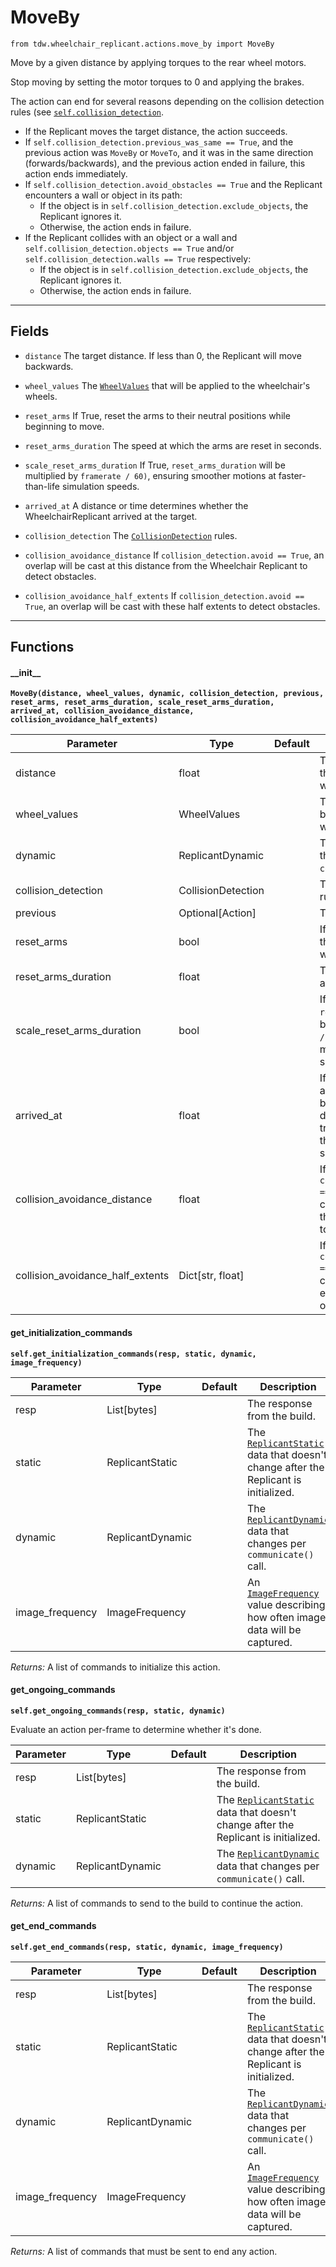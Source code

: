 # MoveBy

`from tdw.wheelchair_replicant.actions.move_by import MoveBy`

Move by a given distance by applying torques to the rear wheel motors.

Stop moving by setting the motor torques to 0 and applying the brakes.

The action can end for several reasons depending on the collision detection rules (see [`self.collision_detection`](../../replicant/collision_detection.md).

- If the Replicant moves the target distance, the action succeeds.
- If `self.collision_detection.previous_was_same == True`, and the previous action was `MoveBy` or `MoveTo`, and it was in the same direction (forwards/backwards), and the previous action ended in failure, this action ends immediately.
- If `self.collision_detection.avoid_obstacles == True` and the Replicant encounters a wall or object in its path:
  - If the object is in `self.collision_detection.exclude_objects`, the Replicant ignores it.
  - Otherwise, the action ends in failure.
- If the Replicant collides with an object or a wall and `self.collision_detection.objects == True` and/or `self.collision_detection.walls == True` respectively:
  - If the object is in `self.collision_detection.exclude_objects`, the Replicant ignores it.
  - Otherwise, the action ends in failure.

***

## Fields

- `distance` The target distance. If less than 0, the Replicant will move backwards.

- `wheel_values` The [`WheelValues`](../wheel_values.md) that will be applied to the wheelchair's wheels.

- `reset_arms` If True, reset the arms to their neutral positions while beginning to move.

- `reset_arms_duration` The speed at which the arms are reset in seconds.

- `scale_reset_arms_duration` If True, `reset_arms_duration` will be multiplied by `framerate / 60)`, ensuring smoother motions at faster-than-life simulation speeds.

- `arrived_at` A distance or time determines whether the WheelchairReplicant arrived at the target.

- `collision_detection` The [`CollisionDetection`](../../replicant/collision_detection.md) rules.

- `collision_avoidance_distance` If `collision_detection.avoid == True`, an overlap will be cast at this distance from the Wheelchair Replicant to detect obstacles.

- `collision_avoidance_half_extents` If `collision_detection.avoid == True`, an overlap will be cast with these half extents to detect obstacles.

***

## Functions

#### \_\_init\_\_

**`MoveBy(distance, wheel_values, dynamic, collision_detection, previous, reset_arms, reset_arms_duration, scale_reset_arms_duration, arrived_at, collision_avoidance_distance, collision_avoidance_half_extents)`**

| Parameter | Type | Default | Description |
| --- | --- | --- | --- |
| distance |  float |  | The target distance. If less than 0, the Replicant will walk backwards. |
| wheel_values |  WheelValues |  | The [`WheelValues`](../wheel_values.md) that will be applied to the wheelchair's wheels. |
| dynamic |  ReplicantDynamic |  | The [`ReplicantDynamic`](../../replicant/replicant_dynamic.md) data that changes per `communicate()` call. |
| collision_detection |  CollisionDetection |  | The [`CollisionDetection`](../../replicant/collision_detection.md) rules. |
| previous |  Optional[Action] |  | The previous action, if any. |
| reset_arms |  bool |  | If True, reset the arms to their neutral positions while beginning to move. |
| reset_arms_duration |  float |  | The speed at which the arms are reset in seconds. |
| scale_reset_arms_duration |  bool |  | If True, `reset_arms_duration` will be multiplied by `framerate / 60)`, ensuring smoother motions at faster-than-life simulation speeds. |
| arrived_at |  float |  | If at any point during the action the difference between the target distance and distance traversed is less than this, then the action is successful. |
| collision_avoidance_distance |  float |  | If `collision_detection.avoid == True`, an overlap will be cast at this distance from the Wheelchair Replicant to detect obstacles. |
| collision_avoidance_half_extents |  Dict[str, float] |  | If `collision_detection.avoid == True`, an overlap will be cast with these half extents to detect obstacles. |

#### get_initialization_commands

**`self.get_initialization_commands(resp, static, dynamic, image_frequency)`**


| Parameter | Type | Default | Description |
| --- | --- | --- | --- |
| resp |  List[bytes] |  | The response from the build. |
| static |  ReplicantStatic |  | The [`ReplicantStatic`](../../replicant/replicant_static.md) data that doesn't change after the Replicant is initialized. |
| dynamic |  ReplicantDynamic |  | The [`ReplicantDynamic`](../../replicant/replicant_dynamic.md) data that changes per `communicate()` call. |
| image_frequency |  ImageFrequency |  | An [`ImageFrequency`](../../replicant/image_frequency.md) value describing how often image data will be captured. |

_Returns:_  A list of commands to initialize this action.

#### get_ongoing_commands

**`self.get_ongoing_commands(resp, static, dynamic)`**

Evaluate an action per-frame to determine whether it's done.


| Parameter | Type | Default | Description |
| --- | --- | --- | --- |
| resp |  List[bytes] |  | The response from the build. |
| static |  ReplicantStatic |  | The [`ReplicantStatic`](../../replicant/replicant_static.md) data that doesn't change after the Replicant is initialized. |
| dynamic |  ReplicantDynamic |  | The [`ReplicantDynamic`](../../replicant/replicant_dynamic.md) data that changes per `communicate()` call. |

_Returns:_  A list of commands to send to the build to continue the action.

#### get_end_commands

**`self.get_end_commands(resp, static, dynamic, image_frequency)`**


| Parameter | Type | Default | Description |
| --- | --- | --- | --- |
| resp |  List[bytes] |  | The response from the build. |
| static |  ReplicantStatic |  | The [`ReplicantStatic`](../../replicant/replicant_static.md) data that doesn't change after the Replicant is initialized. |
| dynamic |  ReplicantDynamic |  | The [`ReplicantDynamic`](../../replicant/replicant_dynamic.md) data that changes per `communicate()` call. |
| image_frequency |  ImageFrequency |  | An [`ImageFrequency`](../../replicant/image_frequency.md) value describing how often image data will be captured. |

_Returns:_  A list of commands that must be sent to end any action.
